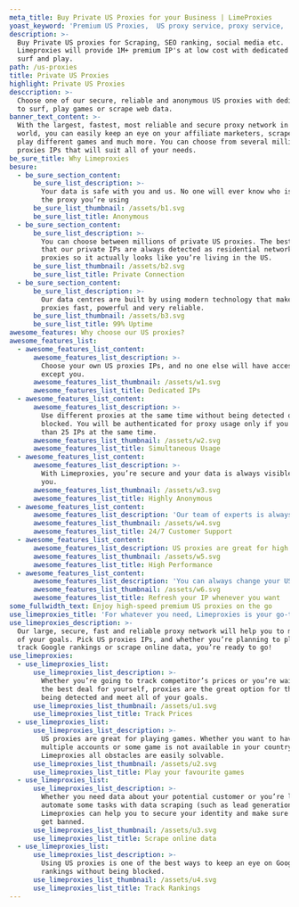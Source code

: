 ```yaml
---
meta_title: Buy Private US Proxies for your Business | LimeProxies
yoast_keyword: 'Premium US Proxies,  US proxy service, proxy service, '
description: >-
  Buy Private US proxies for Scraping, SEO ranking, social media etc.
  Limeproxies will provide 1M+ premium IP's at low cost with dedicated IP to
  surf and play.
path: /us-proxies
title: Private US Proxies
highlight: Private US Proxies
desccription: >-
  Choose one of our secure, reliable and anonymous US proxies with dedicated IP
  to surf, play games or scrape web data.
banner_text_content: >-
  With the largest, fastest, most reliable and secure proxy network in the
  world, you can easily keep an eye on your affiliate marketers, scrape data,
  play different games and much more. You can choose from several millions of US
  proxies IPs that will suit all of your needs.
be_sure_title: Why Limeproxies
besure:
  - be_sure_section_content:
      be_sure_list_description: >-
        Your data is safe with you and us. No one will ever know who is behind
        the proxy you’re using
      be_sure_list_thumbnail: /assets/b1.svg
      be_sure_list_title: Anonymous
  - be_sure_section_content:
      be_sure_list_description: >-
        You can choose between millions of private US proxies. The best thing is
        that our private IPs are always detected as residential networks, not as
        proxies so it actually looks like you’re living in the US.
      be_sure_list_thumbnail: /assets/b2.svg
      be_sure_list_title: Private Connection
  - be_sure_section_content:
      be_sure_list_description: >-
        Our data centres are built by using modern technology that makes our
        proxies fast, powerful and very reliable. 
      be_sure_list_thumbnail: /assets/b3.svg
      be_sure_list_title: 99% Uptime
awesome_features: Why choose our US proxies?
awesome_features_list:
  - awesome_features_list_content:
      awesome_features_list_description: >-
        Choose your own US proxies IPs, and no one else will have access to it
        except you.
      awesome_features_list_thumbnail: /assets/w1.svg
      awesome_features_list_title: Dedicated IPs
  - awesome_features_list_content:
      awesome_features_list_description: >-
        Use different proxies at the same time without being detected or
        blocked. You will be authenticated for proxy usage only if you use more
        than 25 IPs at the same time.
      awesome_features_list_thumbnail: /assets/w2.svg
      awesome_features_list_title: Simultaneous Usage
  - awesome_features_list_content:
      awesome_features_list_description: >-
        With Limeproxies, you’re secure and your data is always visible only to
        you.
      awesome_features_list_thumbnail: /assets/w3.svg
      awesome_features_list_title: Highly Anonymous
  - awesome_features_list_content:
      awesome_features_list_description: 'Our team of experts is always on the top of your hand. '
      awesome_features_list_thumbnail: /assets/w4.svg
      awesome_features_list_title: 24/7 Customer Support
  - awesome_features_list_content:
      awesome_features_list_description: US proxies are great for high performance and multithreaded products.
      awesome_features_list_thumbnail: /assets/w5.svg
      awesome_features_list_title: High Performance
  - awesome_features_list_content:
      awesome_features_list_description: 'You can always change your US proxies IPs, With no restrictions.'
      awesome_features_list_thumbnail: /assets/w6.svg
      awesome_features_list_title: Refresh your IP whenever you want
some_fullwidth_text: Enjoy high-speed premium US proxies on the go
use_limeproxies_title: 'For whatever you need, Limeproxies is your go-to proxy network'
use_limeproxies_description: >-
  Our large, secure, fast and reliable proxy network will help you to meet all
  of your goals. Pick US proxies IPs, and whether you’re planning to play games,
  track Google rankings or scrape online data, you’re ready to go! 
use_limeproxies:
  - use_limeproxies_list:
      use_limeproxies_list_description: >-
        Whether you’re going to track competitor’s prices or you’re waiting for
        the best deal for yourself, proxies are the great option for that. Avoid
        being detected and meet all of your goals.
      use_limeproxies_list_thumbnail: /assets/u1.svg
      use_limeproxies_list_title: Track Prices
  - use_limeproxies_list:
      use_limeproxies_list_description: >-
        US proxies are great for playing games. Whether you want to have
        multiple accounts or some game is not available in your country, with
        Limeproxies all obstacles are easily solvable.
      use_limeproxies_list_thumbnail: /assets/u2.svg
      use_limeproxies_list_title: Play your favourite games
  - use_limeproxies_list:
      use_limeproxies_list_description: >-
        Whether you need data about your potential customer or you’re looking to
        automate some tasks with data scraping (such as lead generation),
        Limeproxies can help you to secure your identity and make sure you won’t
        get banned. 
      use_limeproxies_list_thumbnail: /assets/u3.svg
      use_limeproxies_list_title: Scrape online data
  - use_limeproxies_list:
      use_limeproxies_list_description: >-
        Using US proxies is one of the best ways to keep an eye on Google
        rankings without being blocked.
      use_limeproxies_list_thumbnail: /assets/u4.svg
      use_limeproxies_list_title: Track Rankings
---
```


